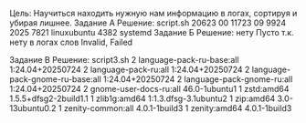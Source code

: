 Цель: Научиться находить нужную нам информацию в логах, сортируя и убирая лишнее.
Задание А
Решение: script.sh
   20623 00
   11723 09
   9924 2025
   7821 linuxubuntu
   4382 systemd
Задание Б
Решение: нету
  Пусто т.к. нету в логах слов Invalid, Failed 

Задание В
Решение: script3.sh
  2  language-pack-ru-base:all <none> 1:24.04+20250724
  2  language-pack-ru:all <none> 1:24.04+20250724
  2  language-pack-gnome-ru-base:all <none> 1:24.04+20250724
  2  language-pack-gnome-ru:all <none> 1:24.04+20250724
  2  gnome-user-docs-ru:all <none> 46.0-1ubuntu1
  1  zstd:amd64 <none> 1.5.5+dfsg2-2build1.1
  1  zlib1g:amd64 <none> 1:1.3.dfsg-3.1ubuntu2
  1  zip:amd64 <none> 3.0-13ubuntu0.2
  1  zenity-common:all <none> 4.0.1-1build3
  1  zenity:amd64 <none> 4.0.1-1build3



